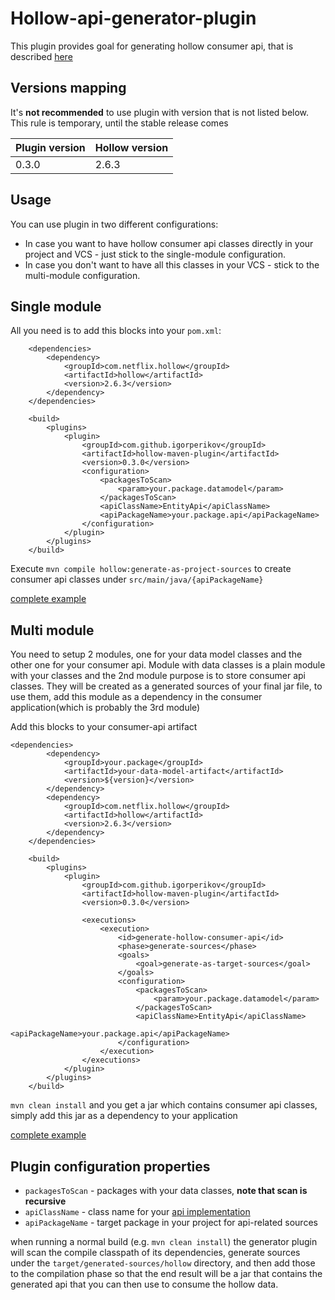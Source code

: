 # Hollow-api-generator-plugin

This plugin provides goal for generating hollow consumer api, that is 
described [here](http://hollow.how/getting-started/#consumer-api-generation)

## Versions mapping
It's **not recommended** to use plugin with version that is not listed below. This rule is temporary, until the stable release comes

| Plugin version | Hollow version | 
| --- | --- |
| 0.3.0 | 2.6.3 |

## Usage
You can use plugin in two different configurations: 

* In case you want to have hollow consumer api classes directly in your project and VCS - just stick to the single-module configuration. 
* In case you don't want to have all this classes in your VCS - stick to the multi-module configuration. 

## Single module
All you need is to add this blocks into your `pom.xml`:
```
    <dependencies>
        <dependency>
            <groupId>com.netflix.hollow</groupId>
            <artifactId>hollow</artifactId>
            <version>2.6.3</version>
        </dependency>
    </dependencies>

    <build>
        <plugins>
            <plugin>
                <groupId>com.github.igorperikov</groupId>
                <artifactId>hollow-maven-plugin</artifactId>
                <version>0.3.0</version>
                <configuration>
                    <packagesToScan>
                        <param>your.package.datamodel</param>
                    </packagesToScan>
                    <apiClassName>EntityApi</apiClassName>
                    <apiPackageName>your.package.api</apiPackageName>
                </configuration>
            </plugin>
        </plugins>
    </build>
```

Execute `mvn compile hollow:generate-as-project-sources` to create consumer api classes under `src/main/java/{apiPackageName}`

[complete example](https://github.com/IgorPerikov/hollow-maven-plugin-examples/tree/master/single-module-example)

## Multi module
You need to setup 2 modules, one for your data model classes and the other one for your consumer api. Module with data classes 
is a plain module with your classes and the 2nd module purpose is to store consumer api classes. They will be created as a 
generated sources of your final jar file, to use them, add this module as a dependency in the consumer application(which is probably the 3rd module) 

Add this blocks to your consumer-api artifact
```
<dependencies>
        <dependency>
            <groupId>your.package</groupId>
            <artifactId>your-data-model-artifact</artifactId>
            <version>${version}</version>
        </dependency>
        <dependency>
            <groupId>com.netflix.hollow</groupId>
            <artifactId>hollow</artifactId>
            <version>2.6.3</version>
        </dependency>
    </dependencies>

    <build>
        <plugins>
            <plugin>
                <groupId>com.github.igorperikov</groupId>
                <artifactId>hollow-maven-plugin</artifactId>
                <version>0.3.0</version>

                <executions>
                    <execution>
                        <id>generate-hollow-consumer-api</id>
                        <phase>generate-sources</phase>
                        <goals>
                            <goal>generate-as-target-sources</goal>
                        </goals>
                        <configuration>
                            <packagesToScan>
                                <param>your.package.datamodel</param>
                            </packagesToScan>
                            <apiClassName>EntityApi</apiClassName>
                            <apiPackageName>your.package.api</apiPackageName>
                        </configuration>
                    </execution>
                </executions>
            </plugin>
        </plugins>
    </build>
```
`mvn clean install` and you get a jar which contains consumer api classes, simply add this jar as a dependency to your application

[complete example](https://github.com/IgorPerikov/hollow-maven-plugin-examples/tree/master/multi-module-example)

## Plugin configuration properties
- `packagesToScan` - packages with your data classes, **note that scan is recursive**
- `apiClassName` - class name for your [api implementation](https://github.com/Netflix/hollow/blob/master/hollow/src/main/java/com/netflix/hollow/api/custom/HollowAPI.java) 
- `apiPackageName` - target package in your project for api-related sources

when running a normal build (e.g. `mvn clean install`) the generator plugin will scan the compile classpath of its dependencies,
generate sources under the `target/generated-sources/hollow` directory, and then add those to the compilation phase so that
the end result will be a jar that contains the generated api that you can then use to consume the hollow data.
